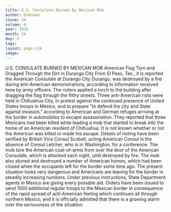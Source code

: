 ```yaml
---
title: U.S. Consulate Burned By Mexican Mob
author: Unknown
issue: 14
volume: 6
year: 1916
month: 24
day: V
tags:
layout: page.njk
image:
---
```

U.S. CONSULATE BURNED BY MEXICAN MOB   American Flag Torn and Dragged Through the Dirt in Durango City      From El Paso, Tex., it is reported the American Consulate at Durango City Durango, was destroyed by a fire during anti-American demonstrations, according to information received here by army officers. The rioters applied a torch to the building after dragging the flag through the filthy streets.       Three anti-American riots were held in Chihuahua City, in protest against the continued presence of United States troops in Mexico, and to prepare “to defend the city and State against invasion,” according to American and German refuges arriving at the border in automobiles to escape assassination.      They reported that three Mexicans had been killed while leading a mob that started to break into the home of an American resident of Chihuahua. It is not known whether or not the American was killed or made his escape.       Details of rioting have been verified by British Vice Consul Scobell, acting American Consul in the absence of Consul Letcher, who is in Washington, for a conference. The mob tore the American coat-of-arms from over the door of the American Consulate, which is attacked each night, until destroyed by fire. The mob also stoned and destroyed a number of American homes, which had been closed when the occupants left for the border some time ago.       The present situation looks very dangerous and Americans are leaving for the border in steadily increasing numbers. Under previous instructions, State Department agents in Mexico are giving every possible aid.       Orders have been issued to send 1500 additional regular troops to the Mexican border in consequence of the rapid spread of anti-American feeling which continues all through northern Mexico, and it is officially admitted that there is a growing alarm over the seriousness of the situation. 
